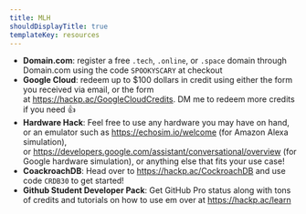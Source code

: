 ```yaml
---
title: MLH
shouldDisplayTitle: true
templateKey: resources
---
```

* **Domain.com**: register a free `.tech`, `.online`, or `.space` domain through Domain.com using the code `SPOOKYSCARY` at checkout
* **Google Cloud**: redeem up to $100 dollars in credit using either the form you received via email, or the form at <https://hackp.ac/GoogleCloudCredits>. DM me to redeem more credits if you need 👍
* **Hardware Hack**: Feel free to use any hardware you may have on hand, or an emulator such as <https://echosim.io/welcome> (for Amazon Alexa simulation), or <https://developers.google.com/assistant/conversational/overview> (for Google hardware simulation), or anything else that fits your use case!
* **CoackroachDB**: Head over to <https://hackp.ac/CockroachDB> and use code `CRDB30` to get started!
* **Github Student Developer Pack**: Get GitHub Pro status along with tons of credits and tutorials on how to use em over at <https://hackp.ac/learn>